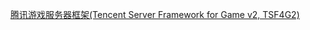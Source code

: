 
[腾讯游戏服务器框架(Tencent Server Framework for Game v2, TSF4G2)](https://gcloud.tencent.com/pages/documents/details.html?projectId=258&docId=3103)